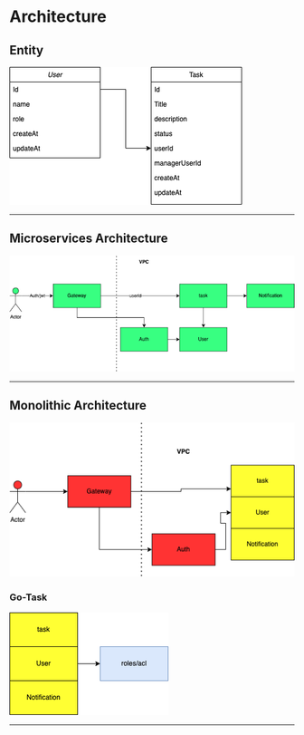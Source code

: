 # Architecture

## Entity
![go-task project entity](go-task-project-entity.png)

----

## Microservices Architecture
![go-task project entity](go-task-project-ms.png)

----

## Monolithic Architecture 
![go-task project entity](go-task-project-mono.png)

### Go-Task
![go-task project entity](go-task-project.png)

----
